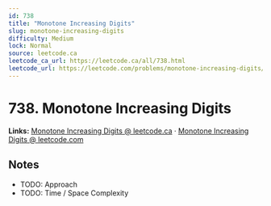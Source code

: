 ```yaml
--- 
id: 738
title: "Monotone Increasing Digits"
slug: monotone-increasing-digits
difficulty: Medium
lock: Normal
source: leetcode.ca
leetcode_ca_url: https://leetcode.ca/all/738.html
leetcode_url: https://leetcode.com/problems/monotone-increasing-digits/
---
```


# 738. Monotone Increasing Digits

**Links:** [Monotone Increasing Digits @ leetcode.ca](https://leetcode.ca/all/738.html) · [Monotone Increasing Digits @ leetcode.com](https://leetcode.com/problems/monotone-increasing-digits/)

## Notes
- TODO: Approach
- TODO: Time / Space Complexity
